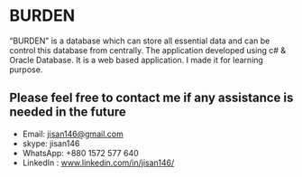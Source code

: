 # BURDEN
 “BURDEN” is a database which can store all essential data and can be control this database from centrally.
The application developed using c# & Oracle Database. It is a web based application.
I made it for learning purpose.

## Please feel free to contact me if any assistance is needed in the future

- Email: jisan146@gmail.com
- skype: jisan146
- WhatsApp: +880 1572 577 640
- LinkedIn : www.linkedin.com/in/jisan146/
 







